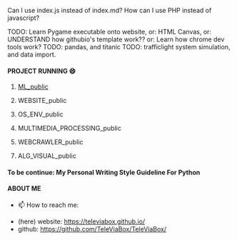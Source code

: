 Can I use index.js instead of index.md?
How can I use PHP instead of javascript?

TODO:
Learn Pygame executable onto website,
or: HTML Canvas,
or: UNDERSTAND how githubio's template work??
or: Learn how chrome dev tools work?
TODO:
pandas, and titanic
TODO:
trafficlight system simulation, and data import.

#### PROJECT RUNNING 😄
1. [ML_public](https://github.com/TeleViaBox/ML_public)

<!-- [demo video](https://www.youtube.com/) -->

2. WEBSITE_public 

3. OS_ENV_public 
4. MULTIMEDIA_PROCESSING_public
5. WEBCRAWLER_public 
<!--  reference: https://tlyu0419.github.io/2020/06/14/Crawler-Ruten/#more -->

7. ALG_VISUAL_public 
<!-- 7. research paper: TLBO Algorithm ( an algorithm similar to the well-known Genetic Algorithm ) -->
<!--  TODO: to discuss how TLBO different from genetic algorithm??? -->

#### To be continue: My Personal Writing Style Guideline For Python
<!--  reference author: https://iottalk.vip/static/pystyle/index.html -->

#### ABOUT ME
- 📫 How to reach me: 
<!--   - Linkedin: https://www.linkedin.com/in/alex-lee-2a2747158/ -->
<!--   - email: wylee1999@gmail.com -->
  - (here) website: https://televiabox.github.io/
  - github: https://github.com/TeleViaBox/TeleViaBox/
<!--   - paiza.com: -->
<!--   - leetcode.com -->

<!-- - 🌱 I’m currently learning ... -->
<!-- - ⚡ Fun fact: ... -->
<!-- - 👯 I’m looking to collaborate on ... -->
<!-- - 🤔 I’m looking for help with ... -->
<!-- - 💬 Ask me about ... -->


